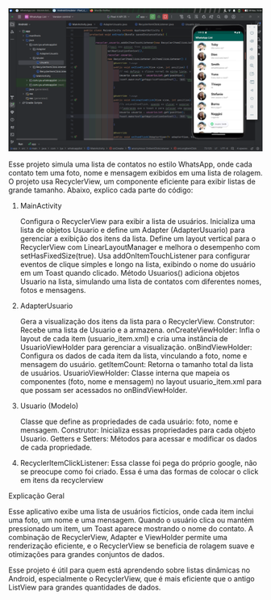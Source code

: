 <img src="WL.png" alt="Texto alternativo" width="900"/>





Esse projeto simula uma lista de contatos no estilo WhatsApp, onde cada contato tem uma foto, nome e mensagem exibidos em uma lista de rolagem. O projeto usa RecyclerView, um componente eficiente para exibir listas de grande tamanho. Abaixo, explico cada parte do código:
1. MainActivity

    Configura o RecyclerView para exibir a lista de usuários.
    Inicializa uma lista de objetos Usuario e define um Adapter (AdapterUsuario) para gerenciar a exibição dos itens da lista.
    Define um layout vertical para o RecyclerView com LinearLayoutManager e melhora o desempenho com setHasFixedSize(true).
    Usa addOnItemTouchListener para configurar eventos de clique simples e longo na lista, exibindo o nome do usuário em um Toast quando clicado.
    Método Usuarios() adiciona objetos Usuario na lista, simulando uma lista de contatos com diferentes nomes, fotos e mensagens.

2. AdapterUsuario

    Gera a visualização dos itens da lista para o RecyclerView.
    Construtor: Recebe uma lista de Usuario e a armazena.
    onCreateViewHolder: Infla o layout de cada item (usuario_item.xml) e cria uma instância de UsuarioViewHolder para gerenciar a visualização.
    onBindViewHolder: Configura os dados de cada item da lista, vinculando a foto, nome e mensagem do usuário.
    getItemCount: Retorna o tamanho total da lista de usuários.
    UsuarioViewHolder: Classe interna que mapeia os componentes (foto, nome e mensagem) no layout usuario_item.xml para que possam ser acessados no onBindViewHolder.

3. Usuario (Modelo)

    Classe que define as propriedades de cada usuário: foto, nome e mensagem.
    Construtor: Inicializa essas propriedades para cada objeto Usuario.
    Getters e Setters: Métodos para acessar e modificar os dados de cada propriedade.
   
5. RecyclerItemClickListener: Essa classe foi pega do próprio google, não se preocupe como foi criado. Essa é uma das formas de colocar o click em itens da recyclerview

Explicação Geral

Esse aplicativo exibe uma lista de usuários fictícios, onde cada item inclui uma foto, um nome e uma mensagem. Quando o usuário clica ou mantém pressionado um item, um Toast aparece mostrando o nome do contato. A combinação de RecyclerView, Adapter e ViewHolder permite uma renderização eficiente, e o RecyclerView se beneficia de rolagem suave e otimizações para grandes conjuntos de dados.

Esse projeto é útil para quem está aprendendo sobre listas dinâmicas no Android, especialmente o RecyclerView, que é mais eficiente que o antigo ListView para grandes quantidades de dados.

